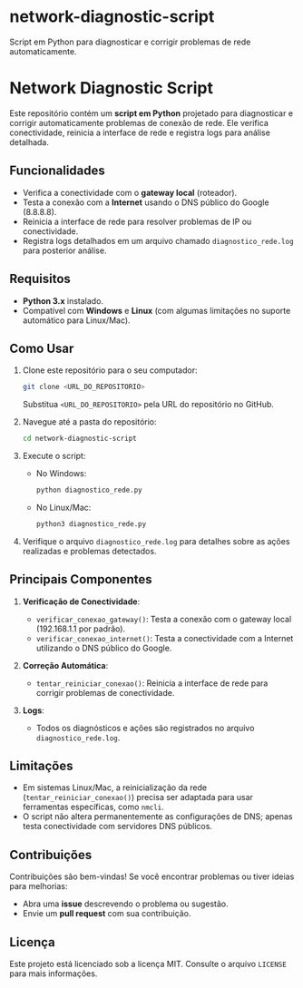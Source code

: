 # network-diagnostic-script
Script em Python para diagnosticar e corrigir problemas de rede automaticamente.

# Network Diagnostic Script

Este repositório contém um **script em Python** projetado para diagnosticar e corrigir automaticamente problemas de conexão de rede. Ele verifica conectividade, reinicia a interface de rede e registra logs para análise detalhada.

## **Funcionalidades**
- Verifica a conectividade com o **gateway local** (roteador).
- Testa a conexão com a **Internet** usando o DNS público do Google (8.8.8.8).
- Reinicia a interface de rede para resolver problemas de IP ou conectividade.
- Registra logs detalhados em um arquivo chamado `diagnostico_rede.log` para posterior análise.

## **Requisitos**
- **Python 3.x** instalado.
- Compatível com **Windows** e **Linux** (com algumas limitações no suporte automático para Linux/Mac).

## **Como Usar**
1. Clone este repositório para o seu computador:
   ```bash
   git clone <URL_DO_REPOSITORIO>
   ```
   Substitua `<URL_DO_REPOSITORIO>` pela URL do repositório no GitHub.

2. Navegue até a pasta do repositório:
   ```bash
   cd network-diagnostic-script
   ```

3. Execute o script:
   - No Windows:
     ```bash
     python diagnostico_rede.py
     ```
   - No Linux/Mac:
     ```bash
     python3 diagnostico_rede.py
     ```

4. Verifique o arquivo `diagnostico_rede.log` para detalhes sobre as ações realizadas e problemas detectados.

## **Principais Componentes**
1. **Verificação de Conectividade**:
   - `verificar_conexao_gateway()`: Testa a conexão com o gateway local (192.168.1.1 por padrão).
   - `verificar_conexao_internet()`: Testa a conectividade com a Internet utilizando o DNS público do Google.

2. **Correção Automática**:
   - `tentar_reiniciar_conexao()`: Reinicia a interface de rede para corrigir problemas de conectividade.

3. **Logs**:
   - Todos os diagnósticos e ações são registrados no arquivo `diagnostico_rede.log`.

## **Limitações**
- Em sistemas Linux/Mac, a reinicialização da rede (`tentar_reiniciar_conexao()`) precisa ser adaptada para usar ferramentas específicas, como `nmcli`.
- O script não altera permanentemente as configurações de DNS; apenas testa conectividade com servidores DNS públicos.

## **Contribuições**
Contribuições são bem-vindas! Se você encontrar problemas ou tiver ideias para melhorias:
- Abra uma **issue** descrevendo o problema ou sugestão.
- Envie um **pull request** com sua contribuição.

## **Licença**
Este projeto está licenciado sob a licença MIT. Consulte o arquivo `LICENSE` para mais informações.
